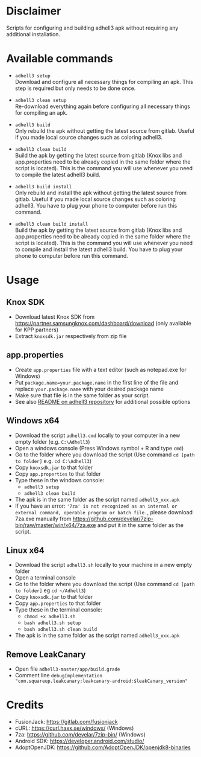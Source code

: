 # Disclaimer
Scripts for configuring and building adhell3 apk without requiring any additional installation.
# Available commands
- `adhell3 setup`<br/>
Download and configure all necessary things for compiling an apk. This step is required but only needs to be done once.

- `adhell3 clean setup`<br/>
Re-download everything again before configuring all necessary things for compiling an apk.

- `adhell3 build`<br/>
Only rebuild the apk without getting the latest source from gitlab. Useful if you made local source changes such as coloring adhell3.

- `adhell3 clean build`<br/>
Build the apk by getting the latest source from gitlab (Knox libs and app.properties need to be already copied in the same folder where the script is located). This is the command you will use whenever you need to compile the latest adhell3 build.

- `adhell3 build install`<br/>
Only rebuild and install the apk without getting the latest source from gitlab. Useful if you made local source changes such as coloring adhell3. You have to plug your phone to computer before run this command.

- `adhell3 clean build install`<br/>
Build the apk by getting the latest source from gitlab (Knox libs and app.properties need to be already copied in the same folder where the script is located). This is the command you will use whenever you need to compile and install the latest adhell3 build. You have to plug your phone to computer before run this command.

# Usage
## Knox SDK
- Download latest Knox SDK from https://partner.samsungknox.com/dashboard/download (only available for KPP partners)
- Extract `knoxsdk.jar` respectively from zip file

## app.properties
- Create `app.properties` file with a text editor (such as notepad.exe for Windows)
- Put `package.name=your.package.name` in the first line of the file and replace `your.package.name` with your desired package name
- Make sure that file is in the same folder as your script.
- See also [README on adhell3 repository](https://gitlab.com/fusionjack/adhell3#customization) for additional possible options

## Windows x64
- Download the script `adhell3.cmd` locally to your computer in a new empty folder (e.g. `C:\Adhell3`)
- Open a windows console (Press Windows symbol + R and type `cmd`)
- Go to the folder where you download the script (Use command `cd [path to folder]` e.g. `cd C:\Adhell3`)
- Copy `knoxsdk.jar` to that folder
- Copy `app.properties` to that folder
- Type these in the windows console:
  - `adhell3 setup`
  - `adhell3 clean build`
- The apk is in the same folder as the script named `adhell3_xxx.apk`
- If you have an error: `'7za' is not recognized as an internal or external command, operable program or batch file.`, please download 7za.exe manually from https://github.com/develar/7zip-bin/raw/master/win/x64/7za.exe and put it in the same folder as the script.

## Linux x64
- Download the script `adhell3.sh` locally to your machine in a new empty folder
- Open a terminal console
- Go to the folder where you download the script (Use command `cd [path to folder]` eg `cd ~/Adhell3`)
- Copy `knoxsdk.jar` to that folder
- Copy `app.properties` to that folder
- Type these in the terminal console:
  - `chmod +x adhell3.sh`
  - `bash adhell3.sh setup`
  - `bash adhell3.sh clean build`
- The apk is in the same folder as the script named `adhell3_xxx.apk`

## Remove LeakCanary
- Open file `adhell3-master/app/build.grade`
- Comment line `debugImplementation  "com.squareup.leakcanary:leakcanary-android:$leakCanary_version"`

# Credits
- FusionJack: https://gitlab.com/fusionjack
- cURL: https://curl.haxx.se/windows/ (Windows)
- 7za: https://github.com/develar/7zip-bin/ (Windows)
- Android SDK: https://developer.android.com/studio/
- AdoptOpenJDK: https://github.com/AdoptOpenJDK/openjdk8-binaries
